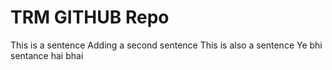 # TRM GITHUB Repo
This is a sentence
Adding a second sentence
This is also a sentence
Ye bhi sentance hai bhai
